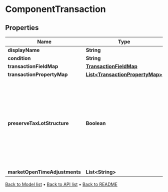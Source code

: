 

# ComponentTransaction


## Properties

| Name | Type | Description | Notes |
|------------ | ------------- | ------------- | -------------|
|**displayName** | **String** |  |  |
|**condition** | **String** |  |  [optional] |
|**transactionFieldMap** | [**TransactionFieldMap**](TransactionFieldMap.md) |  |  |
|**transactionPropertyMap** | [**List&lt;TransactionPropertyMap&gt;**](TransactionPropertyMap.md) |  |  |
|**preserveTaxLotStructure** | **Boolean** | Controls if tax lot structure should be preserved when cost base is transferred to a new holding. For example in Spin Off instrument events. |  [optional] |
|**marketOpenTimeAdjustments** | **List&lt;String&gt;** |  |  [optional] |



[Back to Model list](../README.md#documentation-for-models) &#8226; [Back to API list](../README.md#documentation-for-api-endpoints) &#8226; [Back to README](../README.md)



